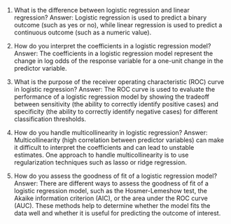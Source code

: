 1. What is the difference between logistic regression and linear regression?
Answer: Logistic regression is used to predict a binary outcome (such as yes or no), while linear regression is used to predict a continuous outcome (such as a numeric value).

2. How do you interpret the coefficients in a logistic regression model?
Answer: The coefficients in a logistic regression model represent the change in log odds of the response variable for a one-unit change in the predictor variable.

3. What is the purpose of the receiver operating characteristic (ROC) curve in logistic regression?
Answer: The ROC curve is used to evaluate the performance of a logistic regression model by showing the tradeoff between sensitivity (the ability to correctly identify positive cases) and specificity (the ability to correctly identify negative cases) for different classification thresholds.

4. How do you handle multicollinearity in logistic regression?
Answer: Multicollinearity (high correlation between predictor variables) can make it difficult to interpret the coefficients and can lead to unstable estimates. One approach to handle multicollinearity is to use regularization techniques such as lasso or ridge regression.

5. How do you assess the goodness of fit of a logistic regression model?
Answer: There are different ways to assess the goodness of fit of a logistic regression model, such as the Hosmer-Lemeshow test, the Akaike information criterion (AIC), or the area under the ROC curve (AUC). These methods help to determine whether the model fits the data well and whether it is useful for predicting the outcome of interest.